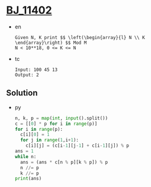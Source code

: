 # [BJ_11402](https://acmicpc.net/problem/11402)

* en

  ```en
  Given N, K print $$ \left(\begin{array}{l} N \\ K \end{array}\right) $$ Mod M
  N < 10**18, 0 <= K <= N
  ```

* tc

  ```tc
  Input: 100 45 13
  Output: 2
  ```

## Solution

* py

  ```py
  n, k, p = map(int, input().split())
  c = [[0] * p for i in range(p)]
  for i in range(p):
    c[i][0] = 1
    for j in range(1,i+1):
      c[i][j] = (c[i-1][j-1] + c[i-1][j]) % p
  ans = 1
  while n:
    ans = (ans * c[n % p][k % p]) % p
    n //= p
    k //= p
  print(ans)
  ```
